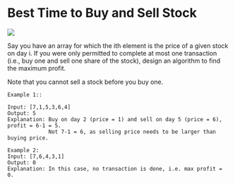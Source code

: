 
# Best Time to Buy and Sell Stock

![](https://img.shields.io/badge/Leetcode-Problem-blue)

Say you have an array for which the ith element is the price of a given stock on day i.
If you were only permitted to complete at most one transaction (i.e., buy one and sell one share of the stock), design an algorithm to find the maximum profit.

Note that you cannot sell a stock before you buy one.

```(text)
Example 1::

Input: [7,1,5,3,6,4]
Output: 5
Explanation: Buy on day 2 (price = 1) and sell on day 5 (price = 6), profit = 6-1 = 5.
             Not 7-1 = 6, as selling price needs to be larger than buying price.

```

```(text)
Example 2:
Input: [7,6,4,3,1]
Output: 0
Explanation: In this case, no transaction is done, i.e. max profit = 0.
```